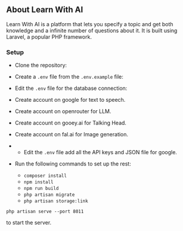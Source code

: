 ## About Learn With AI

Learn With AI is a platform that lets you specify a topic and get both knowledge and a infinite number of questions about it. It is built using Laravel, a popular PHP framework.

### Setup

- Clone the repository:
- Create a `.env` file from the `.env.example` file:
- Edit the `.env` file for the database connection:
- Create account on google for text to speech.
- Create account on openrouter for LLM.
- Create account on gooey.ai for Talking Head.
- Create account on fal.ai for Image generation.
- - Edit the `.env` file add all the API keys and JSON file for google.


- Run the following commands to set up the rest:
  - `composer install`
  - `npm install`
  - `npm run build`
  - `php artisan migrate`
  - `php artisan storage:link`

`php artisan serve --port 8011` 

to start the server.
